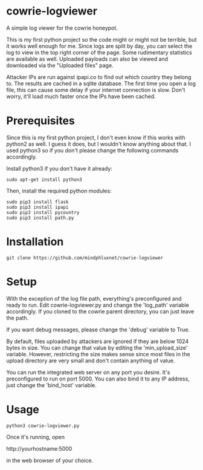 # cowrie-logviewer

A simple log viewer for the cowrie honeypot.

This is my first python project so the code might or might not be terrible, but it works well 
enough for me. Since logs are split by day, you can select the log to view in the top right corner
of the page. Some rudimentary statistics are available as well. Uploaded payloads can also be
viewed and downloaded via the "Uploaded files" page.

Attacker IPs are run against ipapi.co to find out which country they belong to. The results
are cached in a sqlite database. The first time you open a log file, this can cause some
delay if your internet connection is slow. Don't worry, it'll load much faster once the IPs
have been cached.

# Prerequisites

Since this is my first python project, I don't even know if this works with python2 as well.
I guess it does, but I wouldn't know anything about that. I used python3 so if you don't please
change the following commands accordingly.

Install python3 if you don't have it already:

```
sudo apt-get install python3
```
Then, install the required python modules:

```
sudo pip3 install flask
sudo pip3 install ipapi
sudo pip3 install pycountry
sudo pip3 install path.py
```

# Installation

```
git clone https://github.com/mindphluxnet/cowrie-logviewer
```

# Setup

With the exception of the log file path, everything's preconfigured and ready to run.
Edit cowrie-logviewer.py and change the 'log_path' variable accordingly. If you cloned
to the cowrie parent directory, you can just leave the path.

If you want debug messages, please change the 'debug' variable to True.

By default, files uploaded by attackers are ignored if they are below 1024 bytes in size.
You can change that value by editing the 'min_upload_size' variable. However, restricting
the size makes sense since most files in the upload directory are very small and don't contain
anything of value.

You can run the integrated web server on any port you desire. It's preconfigured to run
on port 5000. You can also bind it to any IP address, just change the 'bind_host' variable.

# Usage

```
python3 cowrie-logviewer.py
```

Once it's running, open 

http://yourhostname:5000 

in the web browser of your choice.
